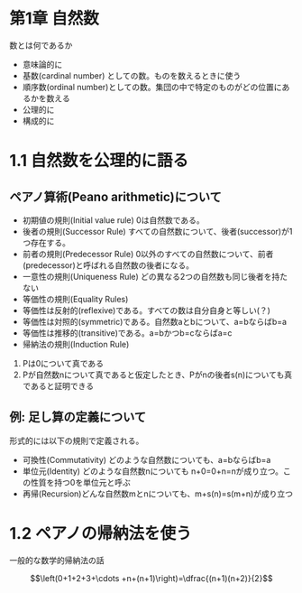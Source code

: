 第1章 自然数
=============

数とは何であるか
- 意味論的に
 - 基数(cardinal number) としての数。ものを数えるときに使う
 - 順序数(ordinal number)としての数。集団の中で特定のものがどの位置にあるかを数える
- 公理的に
- 構成的に

# 1.1 自然数を公理的に語る

## ペアノ算術(Peano arithmetic)について

- 初期値の規則(Initial value rule) 0は自然数である。
- 後者の規則(Successor Rule) すべての自然数について、後者(successor)が1つ存在する。
- 前者の規則(Predecessor Rule) 0以外のすべての自然数について、前者(predecessor)と呼ばれる自然数の後者になる。
- 一意性の規則(Uniqueness Rule) どの異なる2つの自然数も同じ後者を持たない
- 等価性の規則(Equality Rules)
 - 等価性は反射的(reflexive)である。すべての数は自分自身と等しい(？)
 - 等価性は対照的(symmetric)である。自然数aとbについて、a=bならばb=a
 - 等価性は推移的(transitive)である。a=bかつb=cならばa=c
- 帰納法の規則(Induction Rule)
 1. Pは0について真である
 2. Pが自然数nについて真であると仮定したとき、Pがnの後者s(n)についても真であると証明できる

## 例: 足し算の定義について

形式的には以下の規則で定義される。
- 可換性(Commutativity) どのような自然数についても、a=bならばb=a
- 単位元(Identity) どのような自然数nについても n+0=0+n=nが成り立つ。この性質を持つ0を単位元と呼ぶ
- 再帰(Recursion)どんな自然数mとnについても、m+s(n)=s(m+n)が成り立つ

# 1.2 ペアノの帰納法を使う

一般的な数学的帰納法の話
```math
\left(0+1+2+3+\cdots +n+(n+1)\right)=\dfrac{(n+1)(n+2)}{2}
```

